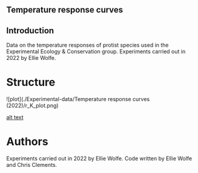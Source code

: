 ## Temperature response curves 

## Introduction

Data on the temperature responses of protist species used in the Experimental Ecology & Conservation group. Experiments carried out in 2022 by Ellie Wolfe. 

# Structure

![plot](./Experimental-data/Temperature response curves (2022)/r_K_plot.png)

[alt text](https://https://github.com/chrit88/Experimental-data/blob/[branch]/image.jpg?raw=true)

# Authors

Experiments carried out in 2022 by Ellie Wolfe. Code written by Ellie Wolfe and Chris Clements. 